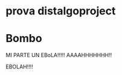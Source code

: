 prova
distalgoproject
===============
<h1>Bombo</h1>

MI PARTE UN EBoLA!!!!!
AAAAHHHHHHH!!




EBOLAH!!!!

